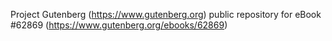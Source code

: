 Project Gutenberg (https://www.gutenberg.org) public repository for
eBook #62869 (https://www.gutenberg.org/ebooks/62869)
